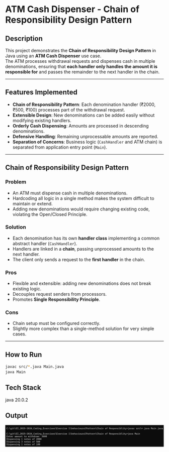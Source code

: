 # ATM Cash Dispenser - Chain of Responsibility Design Pattern

## Description
This project demonstrates the **Chain of Responsibility Design Pattern** in Java using an **ATM Cash Dispenser** use case.  
The ATM processes withdrawal requests and dispenses cash in multiple denominations, ensuring that **each handler only handles the amount it is responsible for** and passes the remainder to the next handler in the chain.

---

## Features Implemented
- **Chain of Responsibility Pattern**: Each denomination handler (₹2000, ₹500, ₹100) processes part of the withdrawal request.  
- **Extensible Design**: New denominations can be added easily without modifying existing handlers.  
- **Orderly Cash Dispensing**: Amounts are processed in descending denominations.  
- **Defensive Handling**: Remaining unprocessable amounts are reported.  
- **Separation of Concerns**: Business logic (`CashHandler` and ATM chain) is separated from application entry point (`Main`).  

---

## Chain of Responsibility Design Pattern

### Problem
- An ATM must dispense cash in multiple denominations.  
- Hardcoding all logic in a single method makes the system difficult to maintain or extend.  
- Adding new denominations would require changing existing code, violating the Open/Closed Principle.

### Solution
- Each denomination has its own **handler class** implementing a common abstract handler (`CashHandler`).  
- Handlers are linked in a **chain**, passing unprocessed amounts to the next handler.  
- The client only sends a request to the **first handler** in the chain.

### Pros
- Flexible and extensible: adding new denominations does not break existing logic.  
- Decouples request senders from processors.  
- Promotes **Single Responsibility Principle**.

### Cons
- Chain setup must be configured correctly.  
- Slightly more complex than a single-method solution for very simple cases.  

---

## How to Run
```bash
javac src/*.java Main.java
java Main
```

## Tech Stack 
java 20.0.2

## Output
![alt text](cor_ss.png)
